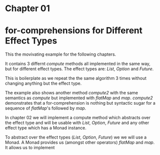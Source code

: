 # Chapter 01

# for-comprehensions for Different Effect Types

This the movivating example for the following chapters.

It contains 3 differnt *compute* methods all implemented
in the same way, but for different effect types. The
effect types are: *List*, *Option* and *Future*.

This is boilerplate as we repeat the the same algorithm
3 times without changing anything but the effect type.

The example also shows another method *compute2* with
the same semantics as *compute* but implemented with
*flatMap* and *map*. *compute2* demonstrates that a
for-comprehension is nothing but syntactic sugar for a
sequence of *flatMap*'s followed by *map*.

In chapter 02 we will implement a compute method which
abstracts over the effect type and will be usable with
*List*, *Option*, *Future* and any other effect type
which has a Monad instance.

To abstract over the effect types (*List*, *Option*,
*Future*) we we will use a Monad. A Monad provides us
(amongst other operators) *flatMap* and *map*. It allows
us to implement 